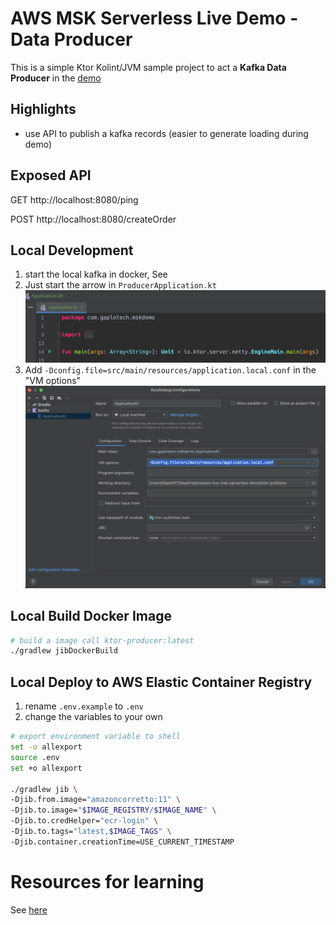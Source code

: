 # AWS MSK Serverless Live Demo - Data Producer
This is a simple Ktor Kolint/JVM sample project to act a **Kafka Data Producer** in the 
[demo](https://github.com/gaplo917/aws-msk-v2-serverless-demo) 

## Highlights
- use API to publish a kafka records (easier to generate loading during demo)

## Exposed API

GET http://localhost:8080/ping

POST http://localhost:8080/createOrder

## Local Development

1. start the local kafka in docker, See 
2. Just start the arrow in `ProducerApplication.kt`
![](./intelij-ktor-play-button.png)
3. Add `-Dconfig.file=src/main/resources/application.local.conf` in the "VM options"
![](./intelij-ktor-vm-options.png)

## Local Build Docker Image
```bash
# build a image call ktor-producer:latest
./gradlew jibDockerBuild
```

## Local Deploy to AWS Elastic Container Registry

1. rename `.env.example` to `.env`
2. change the variables to your own

```bash
# export environment variable to shell
set -o allexport
source .env
set +o allexport

./gradlew jib \
-Djib.from.image="amazoncorretto:11" \
-Djib.to.image="$IMAGE_REGISTRY/$IMAGE_NAME" \
-Djib.to.credHelper="ecr-login" \
-Djib.to.tags="latest,$IMAGE_TAGS" \
-Djib.container.creationTime=USE_CURRENT_TIMESTAMP
```

# Resources for learning

See [here](https://github.com/gaplo917/aws-msk-v2-serverless-demo)
